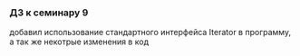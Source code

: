 ### ДЗ к семинару 9

добавил использование стандартного интерфейса Iterator в программу,
а так же некотрые изменения в код
